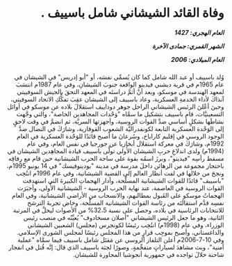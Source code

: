 <h1 dir="rtl">وفاة القائد الشيشاني شامل باسييف .</h1>

<h5 dir="rtl">العام الهجري:  1427

الشهر القمري: جمادى الآخرة

العام الميلادي: 2006</h5>

<p dir="rtl">وُلد باسييف أو عبد الله شامل كما كان يُسمِّي نفسَه، أو "أبو إدريس" في الشيشان في عام 1965م في قرية ديشني فيدينو الواقعة جنوبَ الشيشانِ، وفي عام 1987م انتسَبَ لمعهد الهندسة في موسكو، وبعد أنْ أتمَّ دراستَه في المعهد التحقَ بالجيش السوفييتي آنذاكَ لأداء الخدمةِ العسكرية، وعاد باسييف إلى الشيشان عقِبَ تفكُّكِ الاتحاد السوفيتي، وحينَ أعْلنَ الرئيس الشيشاني الراحل جوهر دوداييف استقلالَ بلاده عن موسكو في أوائل التسعينيَّات، قام باسييف بتشكيل ما سمَّاه "وَحْدات المجاهدين الخاصة"، والتي وجَّهت نشاطَها بشكلٍ أساسي ضدَّ القوات الروسية، وأجهزتها السريَّة، ثم انضمَّ في وقت لاحقٍ إلى الوَحْدة العسكرية التابعة لكونفدراليَّة الشعوب القوقازية، وشارَكَ في النضال ضدَّ الوجود الروسي في إقليم كاراباخ، وسُرعانَ ما أصبح قائدًا للوَحْدة العسكرية في العام 1992م، وشارَكَ في معركة استقلال أبخازيا عن جورجيا في نفس العام، وفي عام (1994م) ولدى اندلاعِ حربِ الشيشان الأُولى تولَّى باسييف قيادة المجاهِدين الشيشان في مسقط رأسِه "فيدينو"، وبرزَ اسمُه بقوة على ساحة الحرب الشيشانية حين قام مع رِفاقِه باحتجاز مجموعة من الرهائن داخلَ مدرسة في مدينة "بودينوفيسك" في 14 يونيو 1995م، ونجحَ من خلالها في لفت أنظار العالم إلى القضية الشيشانية، وفي عام 1996م انتُخِب "باسييف" قائدًا للقوات الشيشانية المسلَّحة، وأدار الهجماتِ الكبيرةَ التي استهدفت القوات الروسية في العاصمة، عند نهاية الحرب الروسية - الشيشانية الأُولى، وأجبَرَت الهجماتُ موسكو على القَبول بمطالبهم، والانسحاب من الأراضي الشيشانية، وفي العام نفسِه قدَّم استقالَتَه من رئاسة القوات الشيشانية المسلَّحة، وخاض تجربةَ الترشح للانتخابات الرئاسية في بلاده، وحصل على نسبة 32،5% من الأصوات ليحلَّ في المرتبة الثانية، وهو ما جعل الرئيس الشيشاني "أصلان مسخادوف" يُعيِّنُه في منصب رئيس الوزراء، وفي عام (1998م) انتُخِب رئيسًا لكونجرس (مجلس) الشعبين الشيشاني والداغستاني، وأصبح بموجِب قرارٍ من هذا المجلس رئيسًا لمجلس الشورى الإسلامي.
وفي 10-7-2006م أعلن التلفاز الروسي عن مَقتَل شامل باسييف فيما سمَّاه "عملية أمنية"، وبث مشاهدَ لسياراتٍ متفحِّمةٍ، وصورًا لجثة باسييف الذي قال: إنَّه قُتل في انفجار شاحنة خلالَ تواجده في جمهورية أنجوشيا المجاورة للشيشان.</p></br>
